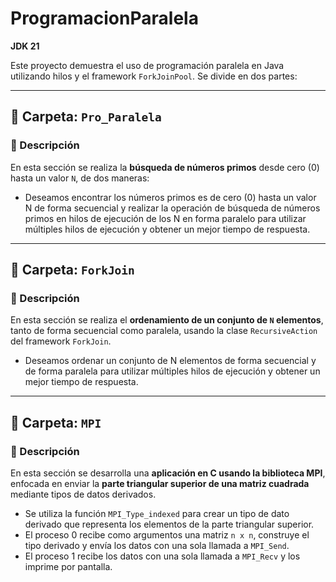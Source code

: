 # ProgramacionParalela

**JDK 21**

Este proyecto demuestra el uso de programación paralela en Java utilizando hilos y el framework `ForkJoinPool`. Se divide en dos partes:

---

## 📁 Carpeta: `Pro_Paralela`

### 🧠 Descripción

En esta sección se realiza la **búsqueda de números primos** desde cero (0) hasta un valor `N`, de dos maneras:

- Deseamos encontrar los números primos es de cero (0) hasta un valor N de forma secuencial y
realizar la operación de búsqueda de números primos en hilos de ejecución de los N en forma
paralelo para utilizar múltiples hilos de ejecución y obtener un mejor tiempo de respuesta.


---

## 📁 Carpeta: `ForkJoin`

### 🧠 Descripción

En esta sección se realiza el **ordenamiento de un conjunto de `N` elementos**, tanto de forma secuencial como paralela, usando la clase `RecursiveAction` del framework `ForkJoin`.

- Deseamos ordenar un conjunto de N elementos de forma secuencial y de forma paralela para
utilizar múltiples hilos de ejecución y obtener un mejor tiempo de respuesta.


---

## 📁 Carpeta: `MPI`

### 🧠 Descripción

En esta sección se desarrolla una **aplicación en C usando la biblioteca MPI**, enfocada en enviar la **parte triangular superior de una matriz cuadrada** mediante tipos de datos derivados.

- Se utiliza la función `MPI_Type_indexed` para crear un tipo de dato derivado que representa los elementos de la parte triangular superior.
- El proceso 0 recibe como argumentos una matriz `n x n`, construye el tipo derivado y envía los datos con una sola llamada a `MPI_Send`.
- El proceso 1 recibe los datos con una sola llamada a `MPI_Recv` y los imprime por pantalla.